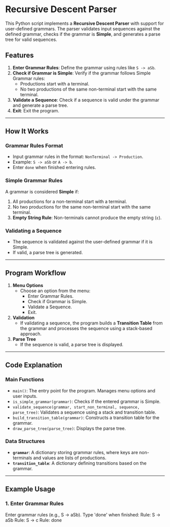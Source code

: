 # Recursive Descent Parser

This Python script implements a **Recursive Descent Parser** with support for user-defined grammars. The parser validates input sequences against the defined grammar, checks if the grammar is **Simple**, and generates a parse tree for valid sequences.

## Features

1. **Enter Grammar Rules**: Define the grammar using rules like `S -> aSb`.  
2. **Check if Grammar is Simple**: Verify if the grammar follows Simple Grammar rules:
   - Productions start with a terminal.
   - No two productions of the same non-terminal start with the same terminal.
3. **Validate a Sequence**: Check if a sequence is valid under the grammar and generate a parse tree.
4. **Exit**: Exit the program.

---

## How It Works

### Grammar Rules Format
- Input grammar rules in the format: `NonTerminal -> Production`.  
- Example: `S -> aSb` or `A -> b`.  
- Enter `done` when finished entering rules.

### Simple Grammar Rules
A grammar is considered **Simple** if:  
1. All productions for a non-terminal start with a terminal.  
2. No two productions for the same non-terminal start with the same terminal.  
3. **Empty String Rule**: Non-terminals cannot produce the empty string (`ε`).  


### Validating a Sequence
- The sequence is validated against the user-defined grammar if it is Simple.
- If valid, a parse tree is generated.

---

## Program Workflow

1. **Menu Options**
   - Choose an option from the menu:
     - Enter Grammar Rules.
     - Check if Grammar is Simple.
     - Validate a Sequence.
     - Exit.
2. **Validation**
   - If validating a sequence, the program builds a **Transition Table** from the grammar and processes the sequence using a stack-based approach.
3. **Parse Tree**
   - If the sequence is valid, a parse tree is displayed.

---

## Code Explanation

### Main Functions

- `main()`: The entry point for the program. Manages menu options and user inputs.
- `is_simple_grammar(grammar)`: Checks if the entered grammar is Simple.
- `validate_sequence(grammar, start_non_terminal, sequence, parse_tree)`: Validates a sequence using a stack and transition table.
- `build_transition_table(grammar)`: Constructs a transition table for the grammar.
- `draw_parse_tree(parse_tree)`: Displays the parse tree.

### Data Structures

- **`grammar`**: A dictionary storing grammar rules, where keys are non-terminals and values are lists of productions.
- **`transition_table`**: A dictionary defining transitions based on the grammar.

---

## Example Usage

### 1. Enter Grammar Rules

Enter grammar rules (e.g., S -> aSb). Type 'done' when finished:
Rule: S -> aSb
Rule: S -> c
Rule: done
